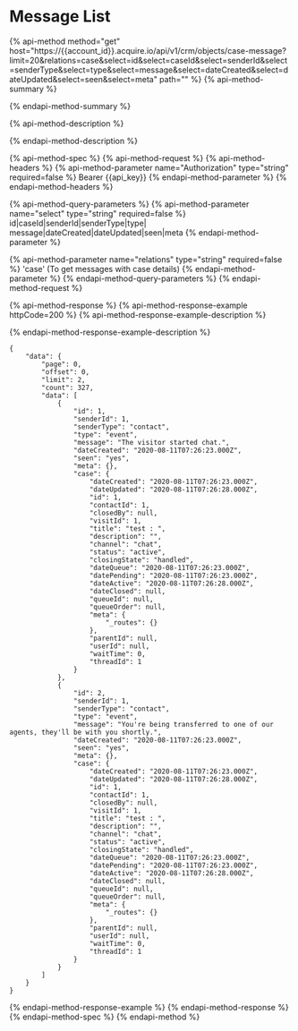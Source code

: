 # Message List

{% api-method method="get" host="https://{{account\_id}}.acquire.io/api/v1/crm/objects/case-message?limit=20&relations=case&select=id&select=caseId&select=senderId&select=senderType&select=type&select=message&select=dateCreated&select=dateUpdated&select=seen&select=meta" path="" %}
{% api-method-summary %}

{% endapi-method-summary %}

{% api-method-description %}

{% endapi-method-description %}

{% api-method-spec %}
{% api-method-request %}
{% api-method-headers %}
{% api-method-parameter name="Authorization" type="string" required=false %}
 Bearer {{api\_key}}
{% endapi-method-parameter %}
{% endapi-method-headers %}

{% api-method-query-parameters %}
{% api-method-parameter name="select" type="string" required=false %}
id\|caseId\|senderId\|senderType\|type\|  
message\|dateCreated\|dateUpdated\|seen\|meta
{% endapi-method-parameter %}

{% api-method-parameter name="relations" type="string" required=false %}
'case' \(To get messages with case details\)
{% endapi-method-parameter %}
{% endapi-method-query-parameters %}
{% endapi-method-request %}

{% api-method-response %}
{% api-method-response-example httpCode=200 %}
{% api-method-response-example-description %}

{% endapi-method-response-example-description %}

```
{
    "data": {
        "page": 0,
        "offset": 0,
        "limit": 2,
        "count": 327,
        "data": [
            {
                "id": 1,
                "senderId": 1,
                "senderType": "contact",
                "type": "event",
                "message": "The visitor started chat.",
                "dateCreated": "2020-08-11T07:26:23.000Z",
                "seen": "yes",
                "meta": {},
                "case": {
                    "dateCreated": "2020-08-11T07:26:23.000Z",
                    "dateUpdated": "2020-08-11T07:26:28.000Z",
                    "id": 1,
                    "contactId": 1,
                    "closedBy": null,
                    "visitId": 1,
                    "title": "test : ",
                    "description": "",
                    "channel": "chat",
                    "status": "active",
                    "closingState": "handled",
                    "dateQueue": "2020-08-11T07:26:23.000Z",
                    "datePending": "2020-08-11T07:26:23.000Z",
                    "dateActive": "2020-08-11T07:26:28.000Z",
                    "dateClosed": null,
                    "queueId": null,
                    "queueOrder": null,
                    "meta": {
                        "_routes": {}
                    },
                    "parentId": null,
                    "userId": null,
                    "waitTime": 0,
                    "threadId": 1
                }
            },
            {
                "id": 2,
                "senderId": 1,
                "senderType": "contact",
                "type": "event",
                "message": "You're being transferred to one of our agents, they'll be with you shortly.",
                "dateCreated": "2020-08-11T07:26:23.000Z",
                "seen": "yes",
                "meta": {},
                "case": {
                    "dateCreated": "2020-08-11T07:26:23.000Z",
                    "dateUpdated": "2020-08-11T07:26:28.000Z",
                    "id": 1,
                    "contactId": 1,
                    "closedBy": null,
                    "visitId": 1,
                    "title": "test : ",
                    "description": "",
                    "channel": "chat",
                    "status": "active",
                    "closingState": "handled",
                    "dateQueue": "2020-08-11T07:26:23.000Z",
                    "datePending": "2020-08-11T07:26:23.000Z",
                    "dateActive": "2020-08-11T07:26:28.000Z",
                    "dateClosed": null,
                    "queueId": null,
                    "queueOrder": null,
                    "meta": {
                        "_routes": {}
                    },
                    "parentId": null,
                    "userId": null,
                    "waitTime": 0,
                    "threadId": 1
                }
            }
        ]
    }
}
```
{% endapi-method-response-example %}
{% endapi-method-response %}
{% endapi-method-spec %}
{% endapi-method %}

